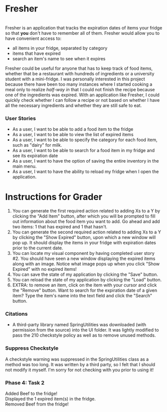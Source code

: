 # Fresher
\
Fresher is an application that tracks the expiration dates
of items your fridge so that **you** don't have to remember all 
of them. Fresher would allow you to have convenient access to:

- all items in your fridge, separated by category
- items that have expired
- search an item's name to see when it expires


Fresher could be useful for anyone that has to keep track of 
food items, whether that be a restaurant with hundreds of 
ingredients or a university student with a mini-fridge. 
I was personally interested in this project because there 
have been too many instances where I started cooking a meal 
only to realize _half-way in_ that I could not finish the 
recipe because one of the ingredients was expired. With an 
application like Fresher, I could quickly check whether I can
follow a recipe or not based on whether I have all the 
necessary ingredients and whether they are still 
safe to eat.

### User Stories
- As a user, I want to be able to add a food item to the fridge
- As a user, I want to be able to view the list of expired items 
- As a user, I want to be able to specify the category for each food item, such as "dairy" for milk.
- As a user, I want to be able to search for a food item in my fridge and see its expiration date
- As a user, I want to have the option of saving the entire inventory in the main menu.
- As a user, I want to have the ability to reload my fridge when I open the application.

# Instructions for Grader
1. You can generate the first required action related to adding Xs 
   to a Y by clicking the "Add Item" button, after which you 
   will be prompted to fill out information about the 
   food item you want to add. Go ahead and add two items: 1 that has
   expired and 1 that hasn't.
2. You can generate the second required action related to adding
   Xs to a Y by clicking the "Show Expired" button, 
   upon which a new window will pop up. It should display the items in
   your fridge with expiration dates prior to the current date.
3. You can locate my visual component by having completed user story #2. You
   should have seen a new window displaying the expired items along 
   with an image. Notice what image pops up when you click
   "Show Expired" with no expired items!
4. You can save the state of my application by clicking the "Save" button.
5. You can reload the state of my application by clicking the "Load" button.
6. EXTRA: to remove an item, click on the item with your cursor and
          click the "Remove" button. Want to search for the expiration 
          date of a given item? Type the item's name into the text field
          and click the "Search" button.
   

### Citations
- A third-party library named SpringUtilities was downloaded 
  (with permission from the source) into the UI folder. It was lightly
  modified to pass the 210 checkstyle policy as well as to remove unused methods.

### Suppress Checkstyle
A checkstyle warning was suppressed in the SpringUtilities class as a method was too long.
It was written by a third party, so I felt that I should not modify it myself. 
I'm sorry for not checking with you prior to using it!

### Phase 4: Task 2
Added Beef to the fridge! \
Displayed the 1 expired item(s) in the fridge.\
Removed Beef from the fridge!
